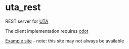 # uta_rest

REST server for [UTA](https://github.com/biocommons/uta)

The client implementation requires [cdot](https://github.com/SACGF/cdot)

[Example site](http://uta.cdot.cc/) - note: this site may not always be available
